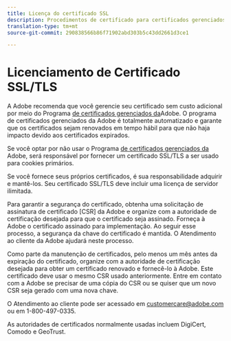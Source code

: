 ```yaml
---
title: Licença do certificado SSL
description: Procedimentos de certificado para certificados gerenciados pelo cliente
translation-type: tm+mt
source-git-commit: 290838566b86f71902abd303b5c43dd2661d3ce1

---
```



# Licenciamento de Certificado SSL/TLS

A Adobe recomenda que você gerencie seu certificado sem custo adicional por meio do Programa [de certificados gerenciados da](https://marketing.adobe.com/resources/help/en_US/whitepapers/first_party_cookies/adobe_managed_cert_pgm.html)Adobe.  O programa de certificados gerenciados da Adobe é totalmente automatizado e garante que os certificados sejam renovados em tempo hábil para que não haja impacto devido aos certificados expirados.

Se você optar por não usar o Programa [de certificados gerenciados da](https://marketing.adobe.com/resources/help/en_US/whitepapers/first_party_cookies/adobe_managed_cert_pgm.html) Adobe, será responsável por fornecer um certificado SSL/TLS a ser usado para cookies primários.

Se você fornece seus próprios certificados, é sua responsabilidade adquirir e mantê-los.  Seu certificado SSL/TLS deve incluir uma licença de servidor ilimitada.

Para garantir a segurança do certificado, obtenha uma solicitação de assinatura de certificado [CSR] da Adobe e organize com a autoridade de certificação desejada para que o certificado seja assinado.  Forneça à Adobe o certificado assinado para implementação.  Ao seguir esse processo, a segurança da chave do certificado é mantida.  O Atendimento ao cliente da Adobe ajudará neste processo.

Como parte da manutenção de certificados, pelo menos um mês antes da expiração do certificado, organize com a autoridade de certificação desejada para obter um certificado renovado e fornecê-lo à Adobe.  Este certificado deve usar o mesmo CSR usado anteriormente.  Entre em contato com a Adobe se precisar de uma cópia do CSR ou se quiser que um novo CSR seja gerado com uma nova chave.

O Atendimento ao cliente pode ser acessado em customercare@adobe.com ou em 1-800-497-0335.

As autoridades de certificados normalmente usadas incluem DigiCert, Comodo e GeoTrust.
